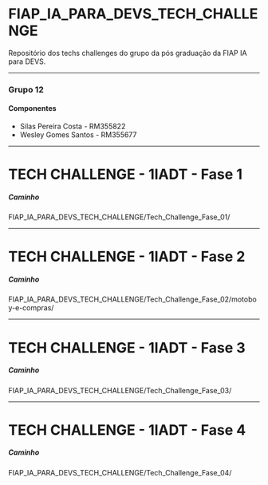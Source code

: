 # FIAP_IA_PARA_DEVS_TECH_CHALLENGE
Repositório dos techs challenges do grupo da pós graduação da FIAP IA para DEVS.


****
### Grupo 12
#### Componentes
* Silas Pereira Costa - RM355822
* Wesley Gomes Santos - RM355677


****
# TECH CHALLENGE - 1IADT - Fase 1
##### Caminho
FIAP_IA_PARA_DEVS_TECH_CHALLENGE/Tech_Challenge_Fase_01/


****
# TECH CHALLENGE - 1IADT - Fase 2
##### Caminho
FIAP_IA_PARA_DEVS_TECH_CHALLENGE/Tech_Challenge_Fase_02/motoboy-e-compras/


****
# TECH CHALLENGE - 1IADT - Fase 3
##### Caminho
FIAP_IA_PARA_DEVS_TECH_CHALLENGE/Tech_Challenge_Fase_03/


****
# TECH CHALLENGE - 1IADT - Fase 4
##### Caminho
FIAP_IA_PARA_DEVS_TECH_CHALLENGE/Tech_Challenge_Fase_04/

